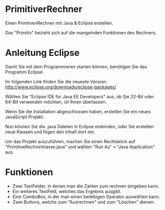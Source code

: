 # PrimitiverRechner

Einen PrimitvenRechner mit Java & Eclipse erstellen.

Das "Primitiv" bezieht sich auf die mangelnden Funktionen des Rechners.

# Anleitung Eclipse

Damit Sie mit dem Programmieren starten können, benötigen Sie das Programm Eclipse.

Im folgenden Link finden Sie die neueste Version: http://www.eclipse.org/downloads/eclipse-packages/

Wählen Sie "Eclipse IDE for Java EE Developers" aus, ob Sie 32-Bit oder 64-Bit verwenden möchten, ist Ihnen überlassen.

Wenn Sie die Installation abgeschlossen haben, erstellen Sie ein neues JavaScript Projekt.

Nun können Sie die .java Dateien in Eclipse einbinden, oder Sie erstellen neue Klassen und fügen den Inhalt dort ein.

Um das Projekt auszuführen, machen Sie einen Rechtsklick auf "PrimitiveRechnerklasse.java" und wählen "Run As" > "Java Application" aus.

# Funktionen

- Zwei TextFelder, in denen man die Zahlen zum rechnen eingeben kann.
- Ein weiteres TextFeld, welches das Ergebnis ausgibt.
- Eine ComboBox, in der man einen beliebigen Operator auswählen kann.
- Zwei Buttons, welche zum "Ausrechnen" und zum "Löschen" dienen.

